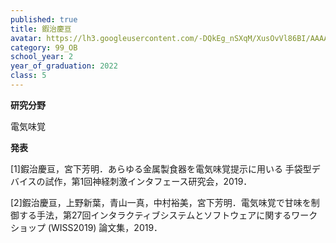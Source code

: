 ```yaml
---
published: true
title: 鍜治慶亘
avatar: https://lh3.googleusercontent.com/-DQkEg_nSXqM/XusOvVl86BI/AAAAAAAATvM/T8WnqWvRDMsQVI6oIqN_7XbtkOFKJtq9gCE0YBhgLKroEAL1Ocqz-JfylGvEMA6WYWqE4XXdPFV8VdZqfHzBADzB-gukmGn790glqoBjw76XO2XX7YX1FWnsnTQ6E0EWJaRUwWasr4UuodFe1QtpTwZP_Dlzs_yFeYiKcnSnrgCyCLiauQ505Gs6SrcRtREC-BxB7OIGcHL865p_gnkFsH4SmAlKVXUgYobYWnmoDppExwF8tZPhontmH1AfiH6roU4CdAt5QyZW49QX8WB-2oPdpF6Ct7xQLzFSS-0m5XHem1raL41R_bMtwFl5Jvp-C8tmfsJ2tqWIM1uLmihJMJ-StqfF6YZOAlqejf6jY70ItPFgs_4BAn9wo11WEOcpjoScfC8vfmmpnIx2kwIrNTMarvHeMTzR-2f2p7CNeYjkFFOOrnKToA3_Ow2RdEDpWTPIC5c8bbA9J-010KoYsGAWtRScFis0K7_XKfcYlkct6KIY2y_qHliURCLGXnwHgJzFcO8WbVhYe6Gi9yx8rce_LjQBiA1A6P_DOYtVKEnRbJBgBrJu6wDTl2EkcW6lx7LV6fkDXr_pxiXOA6SxDxSWRpO1RU1aXJzokRIqxUXhhlTLwNb3M3o1OwEuxsmZElhLf4YRh8Z1FKTHw8OBm98gZqh4Pg9nVZsNPxFphcXyYAUPnYCXDItBZK96f78k0NJey78Y_uAfgQlaQICYzsEEZ6wtUiYi_EXuOTj-iYFiDnBwXW8btykFhdFG6Gfao72y4IWv-AWo3t1TjudBEZLWLoQ7bgeLkq6ghMJevu4IG/kaji%2B%25282%2529.jpg
category: 99_OB
school_year: 2
year_of_graduation: 2022
class: 5
---
```

**研究分野**

電気味覚



**発表**

\[1]鍜治慶亘，宮下芳明．あらゆる金属製食器を電気味覚提示に用いる 手袋型デバイスの試作，第1回神経刺激インタフェース研究会，2019．

\[2]鍜治慶亘，上野新葉，青山一真，中村裕美，宮下芳明．電気味覚で甘味を制御する手法，第27回インタラクティブシステムとソフトウェアに関するワークショップ (WISS2019) 論文集，2019．